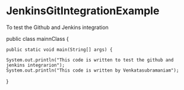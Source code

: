 # JenkinsGitIntegrationExample
To test the Github and Jenkins integration

public class mainnClass {

	public static void main(String[] args) {

    System.out.println("This code is written to test the github and jenkins integrarion");
    System.out.println("This code is written by Venkatasubramaniam");

}

